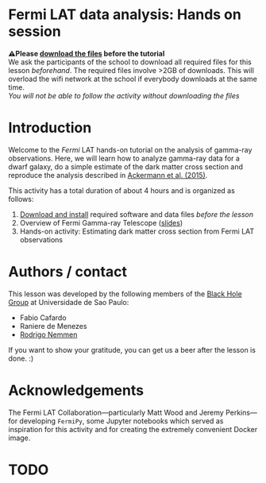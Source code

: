 Fermi LAT data analysis: Hands on session
==============================================

**⚠️Please [download the files](./pre-requisites.md) before the tutorial**  
We ask the participants of the school to download all required files for this lesson *beforehand*. The required files involve >2GB of downloads. This will overload the wifi network at the school if everybody downloads at the same time.   
*You will not be able to follow the activity without downloading the files*

# Introduction

Welcome to the *Fermi* LAT hands-on tutorial on the analysis of gamma-ray observations. Here, we will learn how to analyze gamma-ray data for a dwarf galaxy, do a simple estimate of the dark matter cross section and reproduce the analysis described in [Ackermann et al. (2015)](https://journals.aps.org/prl/abstract/10.1103/PhysRevLett.115.231301). 

This activity has a total duration of about 4 hours and is organized as follows:

1. [Download and install](./pre-requisites.md) required software and data files *before the lesson*
2. Overview of Fermi Gamma-ray Telescope ([slides](https://speakerdeck.com/rsnemmen/overview-of-fermi-gamma-ray-telescope))
3. Hands-on activity: Estimating dark matter cross section from Fermi LAT observations

# Authors / contact 

This lesson was developed by the following members of the [Black Hole Group](https://blackholegroup.org) at Universidade de Sao Paulo:

- Fabio Cafardo
- Raniere de Menezes
- [Rodrigo Nemmen](https://rodrigonemmen.com/)

If you want to show your gratitude, you can get us a beer after the lesson is done.  :)

# Acknowledgements

The Fermi LAT Collaboration—particularly Matt Wood and Jeremy Perkins—for developing `FermiPy`, some Jupyter notebooks which served as inspiration for this activity and for creating the extremely convenient Docker image.

# TODO
